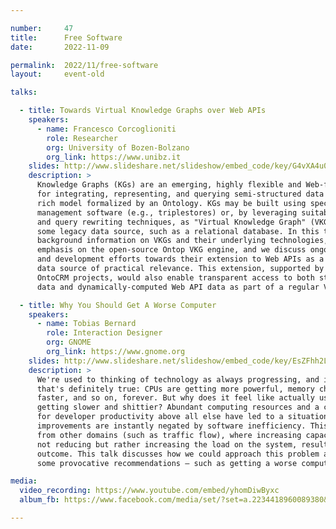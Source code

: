 ```yaml
---

number:     47
title:      Free Software
date:       2022-11-09

permalink:  2022/11/free-software
layout:     event-old

talks:

  - title: Towards Virtual Knowledge Graphs over Web APIs
    speakers:
      - name: Francesco Corcoglioniti
        role: Researcher
        org: University of Bozen-Bolzano
        org_link: https://www.unibz.it
    slides: http://www.slideshare.net/slideshow/embed_code/key/G4vXA4u0CV46i9
    description: >
      Knowledge Graphs (KGs) are an emerging, highly flexible and Web-friendly technology
      for integrating, representing, and querying semi-structured data in a semantically
      rich model formalized by an Ontology. KGs may be built using specialized data
      management software (e.g., triplestores) or, by leveraging suitable mappings
      and query rewriting techniques, as "Virtual Knowledge Graph" (VKG) views over
      some legacy data source, such as a relational database. In this talk, we provide
      background information on VKGs and their underlying technologies, with particular
      emphasis on the open-source Ontop VKG engine, and we discuss ongoing research
      and development efforts towards their extension to Web APIs as a non-relational
      data source of practical relevance. This extension, supported by the HIVE and
      OntoCRM projects, would also enable transparent access to both static relational
      data and dynamically-computed Web API data as part of a regular VKG query.

  - title: Why You Should Get A Worse Computer
    speakers:
      - name: Tobias Bernard
        role: Interaction Designer
        org: GNOME
        org_link: https://www.gnome.org
    slides: http://www.slideshare.net/slideshow/embed_code/key/EsZFhh2LXN7QVi
    description: >
      We're used to thinking of technology as always progressing, and in terms of hardware
      that's definitely true: CPUs are getting more powerful, memory cheaper, networks
      faster, and so on, forever. But why does it feel like actually using computers is
      getting slower and shittier? Abundant computing resources and a culture of optimizing
      for developer productivity above all else have led to a situation where most hardware
      improvements are instantly negated by software inefficiency. This is a problem known
      from other domains (such as traffic flow), where increasing capacity is paradoxically
      not reducing but rather increasing the load on the system, resulting in a worse overall
      outcome. This talk discusses how we could approach this problem as a field, and makes
      some provocative recommendations — such as getting a worse computer.

media:
  video_recording: https://www.youtube.com/embed/yhomDiwByxc
  album_fb: https://www.facebook.com/media/set/?set=a.2234418960089380&type=3

---
```

